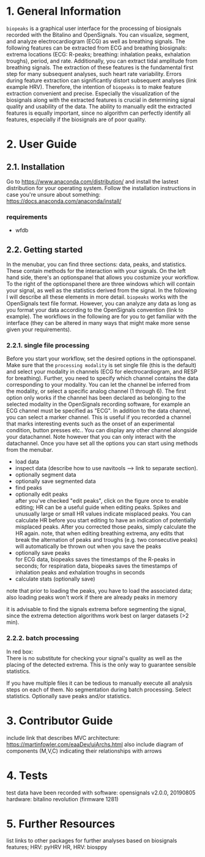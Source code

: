 # 1. General Information


`biopeaks` is a graphical user interface for the processing of biosignals recorded
with the Bitalino and OpenSignals. You can visualize, segment, and analyze
electrocardiogram (ECG) as well as breathing signals. The following features
can be extracted from ECG and breathing biosignals: extrema locations
(ECG: R-peaks; breathing: inhalation peaks, exhalation troughs), period, and rate.
Additionally, you can extract tidal amplitude from breathing signals.
The extraction of these features is the fundamental first step for many subsequent
analyses, such heart rate variability. Errors during feature extraction can significantly
distort subsequent analyses (link example HRV). Therefore, the intention of `biopeaks`
is to make feature extraction convenient and precise. Especially the visualization
of the biosignals along with the extracted features is crucial in determining signal
quality and usability of the data. The ability to manually edit the extracted features
is equally important, since no algorithm can perfectly identify all features,
especially if the biosignals are of poor quality.


# 2. User Guide

## 2.1. Installation

Go to https://www.anaconda.com/distribution/ and install the lastest distribution
for your operating system. Follow the installation instructions in case you're unsure
about something: https://docs.anaconda.com/anaconda/install/

### requirements

+ wfdb

## 2.2. Getting started
In the menubar, you can find three sections: data, peaks, and statistics. These
contain methods for the interaction with your signals. On the left hand side, there's
an optionspanel that allows you costumize your workflow.
To the right of the optionspanel there are three windows which will contain your
signal, as well as the statistics derived from the signal.
In the following I will describe all these elements in more detail. `biopeaks` 
works with the OpenSignals text file format. However, you can analyze any data
as long as you format your data according to the OpenSignals convention (link to
example). The workflows in the following are for you to get familiar with the interface
(they can be altered in many ways that might make more sense given your requirements).


### 2.2.1. single file processing
Before you start your workflow, set the desired options in the optionspanel.
Make sure that the `processing modality` is set single file (this is the default)
and select your modality in channels (ECG for electrocardiogram, and RESP for
breathing). Further, you need to specify which channel contains the data corresponding
to your modality. You can let the channel be inferred from the modality, or select
a specific analog channel (1 through 6). The first option only works if the channel
has been declared as belonging to the selected
modality in the OpenSignals recording software, for example an ECG channel
must be specified as "ECG". In addition to the data channel, you can select a
marker channel. This is useful if you recorded a channel that marks interesting
events such as the onset of an experimental condition, button presses
etc.. You can display any other channel alongside your datachannel. Note however
that you can only interact with the datachannel. 
Once you have set all the options you can start using methods from the menubar.

* load data
* inspect data (describe how to use navitools --> link to separate section).
* optionally segment data
* optionally save segmented data
* find peaks
* optionally edit peaks\
	after you've checked "edit peaks", click on the figure once to enable editing;
	HR can be a useful guide when editing peaks. Spikes and unusually large or small
	HR values indicate misplaced peaks. You can calculate HR before you start editing
	to have an indication of potentially misplaced peaks. After you corrected those
	peaks, simply calculate the HR again.
	note, that when editing breathing extrema, any edits that break the
	alternation of peaks and troughs (e.g. two consecutive peaks) will
	automatically be thrown out when you save the peaks
* optionally save peaks\
	for ECG data, biopeaks saves the timestamps of the R-peaks in seconds;
	for respiration data, biopeaks saves the timestamps of inhalation peaks and
	exhalation troughs in seconds
* calculate stats (optionally save)


note that prior to loading the peaks, you have to load the associated data; also
loading peaks won't work if there are already peaks in memory

it is advisable to find the signals extrema before segmenting the signal, since
the extrema detection algorithms work best on larger datasets (>2 min).

### 2.2.2. batch processing
In red box:\
There is no substitute for checking your signal's quality as well as the placing
of the detected extrema. This is the only way to guarantee sensible statistics.

If you have multiple files it can be tedious to manually execute all analysis steps
on each of them.
No segmentation during batch processing. Select statistics. Optionally save peaks
and/or statistics.



# 3. Contributor Guide
include link that describes MVC architecture:
https://martinfowler.com/eaaDev/uiArchs.html
also include diagram of components (M,V,C) indicating their relationships with
arrows

# 4. Tests
test data have been recorded with
software: opensignals v2.0.0, 20190805\
hardware: bitalino revolution (firmware 1281)

# 5. Further Resources
list links to other packages for further analyses based on biosignals features;
HRV: pyHRV
HR, HRV: biosppy